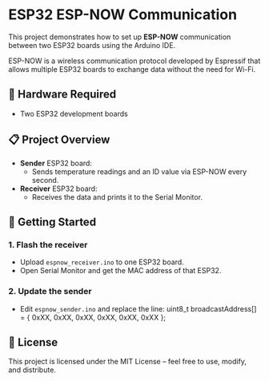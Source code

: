 # ESP32 ESP-NOW Communication

This project demonstrates how to set up **ESP-NOW** communication between two ESP32 boards using the Arduino IDE.

ESP-NOW is a wireless communication protocol developed by Espressif that allows multiple ESP32 boards to exchange data without the need for Wi-Fi.

## 🔌 Hardware Required
- Two ESP32 development boards

## 📋 Project Overview
- **Sender** ESP32 board:
  - Sends temperature readings and an ID value via ESP-NOW every second.
- **Receiver** ESP32 board:
  - Receives the data and prints it to the Serial Monitor.

## 🚀 Getting Started
### 1. Flash the receiver
- Upload `espnow_receiver.ino` to one ESP32 board.
- Open Serial Monitor and get the MAC address of that ESP32.
### 2. Update the sender
- Edit `espnow_sender.ino` and replace the line:
uint8_t broadcastAddress[] = { 0xXX, 0xXX, 0xXX, 0xXX, 0xXX, 0xXX };

## 📜 License
This project is licensed under the MIT License – feel free to use, modify, and distribute.